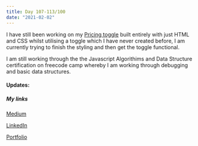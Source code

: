 ```yaml
---
title: Day 107-113/100
date: "2021-02-02"
---
```


I have still been working on my [Pricing toggle](https://github.com/jokale/pricing-comp) built entirely with just HTML and CSS whilst utilising a toggle which I have never created before, I am currently trying to finish the styling and then get the toggle functional.

I am still working through the the Javascript Algorithims and Data Structure certification on freecode camp whereby I am working through debugging and basic data structures.

#### Updates:

##### My links 
[Medium](https://medium.com/@kalemajoanna)

[LinkedIn](https://www.linkedin.com/in/joanna-e-kalema-a5a5b4136/)

[Portfolio](https://joannathedeveloper.netlify.app/)

